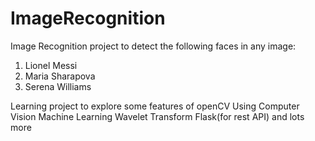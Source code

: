 # ImageRecognition
Image Recognition project to detect the following faces in any image:
1. Lionel Messi
2. Maria Sharapova
3. Serena Williams

Learning project to explore some features of openCV
Using Computer Vision
  Machine Learning
  Wavelet Transform
  Flask(for rest API)
  and lots more
